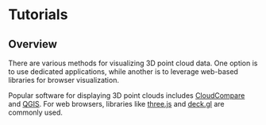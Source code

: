 # Tutorials

## Overview

There are various methods for visualizing 3D point cloud data. One option is to use dedicated applications, while another is to leverage web-based libraries for browser visualization.

Popular software for displaying 3D point clouds includes [CloudCompare](https://www.danielgm.net/cc/) and [QGIS](https://qgis.org). For web browsers, libraries like  [three.js](https://threejs.org) and [deck.gl](http://deck.gl/) are commonly used.

